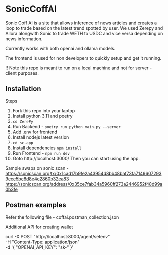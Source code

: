 # SonicCoffAI

Sonic Coff AI is a site that allows inference of news articles and creates a loop to trade based on the latest trend spotted by user. 
We used Zerepy and Allora alongwith Sonic to trade WETH to USDC and vice versa depending on news information. 

Currently works with both openai and ollama models.

The frontend is used for non developers to quickly setup and get it running.

!! Note this repo is meant to run on a local machine and not for server - client purposes.

## Installation
Steps

1. Fork this repo into your laptop 
2. Install python 3.11 and poetry
3. ```cd ZerePy```
4. Run Backend - ```poetry run python main.py --server```
5. Add .env for frontend
6. Install nodejs latest version
7. ```cd sc-app```
8. Install dependencies ```npm install```
9. Run Frontend - ```npm run dev```
10. Goto http://localhost:3000/
Then you can start using the app.

Sample swaps on sonic scan - 
https://sonicscan.org/tx/0x1cad17b9fe2a43954d8bb48baf73fa71496072939ece5bc8d8e4c2860b32ea83
https://sonicscan.org/address/0x35ce7fab34a5960ff273a2446952f48d99a0b3fe

## Postman examples

Refer the following file - coffai.postman_collection.json

Additional API for creating wallet 

curl -X POST "http://localhost:8000/agent/setenv" \
     -H "Content-Type: application/json" \
     -d '{
           "OPENAI_API_KEY": "sk-"
         }'

        